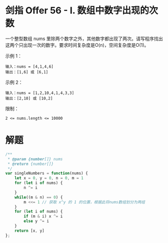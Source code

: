 # 剑指 Offer 56 - I. 数组中数字出现的次数
一个整型数组 nums 里除两个数字之外，其他数字都出现了两次。请写程序找出这两个只出现一次的数字。要求时间复杂度是O(n)，空间复杂度是O(1)。

 

示例 1：
```
输入：nums = [4,1,4,6]
输出：[1,6] 或 [6,1]
```
示例 2：
```
输入：nums = [1,2,10,4,1,4,3,3]
输出：[2,10] 或 [10,2]
```

限制：
```
2 <= nums.length <= 10000
```

# 解题
```js
/**
 * @param {number[]} nums
 * @return {number[]}
 */
var singleNumbers = function(nums) {
    let x = 0, y = 0, n = 0, m = 1
    for (let i of nums) {
        n ^= i
    }
    while((m & n) == 0) {
        m <<= 1 // 获取 x^y 的 1 的位置，根据此将nums数组划分为两组
    }
    for (let i of nums) {
        if (m & i) x ^= i
        else y ^= i
    }
    return [x, y]
};
```